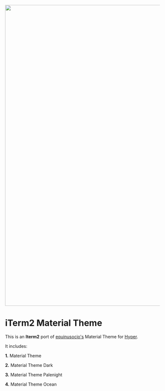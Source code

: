<p align="center"><img width="980px" src="https://i.imgur.com/qvxc7OA.jpg"></p>

# iTerm2 Material Theme

This is an **Iterm2** port of [equinusocio's](https://github.com/equinusocio/vsc-material-theme) Material Theme for [Hyper](https://github.com/equinusocio/hyper-material-theme).

It includes:

**1.** Material Theme

**2.** Material Theme Dark

**3.** Material Theme Palenight

**4.** Material Theme Ocean

